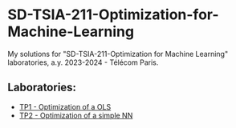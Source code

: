 # SD-TSIA-211-Optimization-for-Machine-Learning
My solutions for "SD-TSIA-211-Optimization for Machine Learning" laboratories, a.y. 2023-2024 - Télécom Paris.

## Laboratories:

- [TP1 - Optimization of a OLS](TP1)
- [TP2 - Optimization of a simple NN](TP2)
